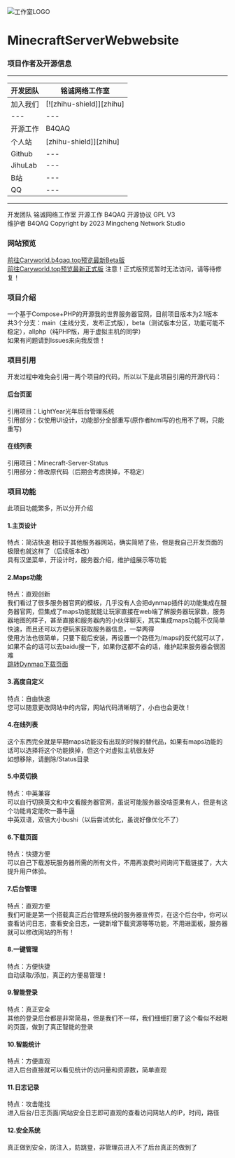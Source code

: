 ![工作室LOGO](https://caryworld.b4qaq.top/admin/images/logo2.png) 
# MinecraftServerWebwebsite
### 项目作者及开源信息
****

|开发团队|铭诚网络工作室|
|---|---
|加入我们|[![zhihu-shield]][zhihu]
|---|---
|开源工作|B4QAQ|
|个人站|[zhihu-shield]][zhihu]
|Github|---
|JihuLab|---
|B站|---
|QQ|---



****
开发团队 铭诚网络工作室
开源工作 B4QAQ
开源协议 GPL V3  
维护者 B4QAQ
Copyright by 2023 Mingcheng Network Studio  
### 网站预览
[前往Caryworld.b4qaq.top预览最新Beta版](https://caryworld.b4qaq.top)  
[前往Caryworld.top预览最新正式版](https://caryworld.top) 注意！正式版预览暂时无法访问，请等待修复！  
### 项目介绍
一个基于Compose+PHP的开源我的世界服务器官网，目前项目版本为2.1版本  
共3个分支：main（主线分支，发布正式版），beta（测试版本分区，功能可能不稳定），allphp（纯PHP版，用于虚拟主机的同学）  
如果有问题请到Issues来向我反馈！  
### 项目引用
开发过程中难免会引用一两个项目的代码，所以以下是此项目引用的开源代码：
#### 后台页面
引用项目：LightYear光年后台管理系统  
引用部分：仅使用UI设计，功能部分全部重写(原作者html写的也用不了啊，只能重写)  
#### 在线列表
引用项目：Minecraft-Server-Status  
引用部分：修改原代码（后期会考虑换掉，不稳定）  
### 项目功能
此项目功能繁多，所以分开介绍  
#### 1.主页设计
特点：简洁快速
相较于其他服务器网站，确实简陋了些，但是我自己开发页面的极限也就这样了（后续版本改）  
具有汉堡菜单，开设计时，服务器介绍，维护组展示等功能  
#### 2.Maps功能
特点：直观创新  
我们看过了很多服务器官网的模板，几乎没有人会把dynmap插件的功能集成在服务器官网，但集成了maps功能就能让玩家直接在web端了解服务器玩家数，服务器地图的样子，甚至直接和服务器内的小伙伴聊天，其实集成maps功能不仅简单快速，而且还可以方便玩家获取服务器信息，一举两得  
使用方法也很简单，只要下载后安装，再设置一个路径为/maps的反代就可以了，如果不会的话可以去baidu搜一下，如果你这都不会的话，维护起来服务器会很困难  
[跳转Dynmap下载页面](https://www.spigotmc.org/resources/dynmap%C2%AE.274/)
#### 3.高度自定义
特点：自由快速  
您可以随意更改网站中的内容，网站代码清晰明了，小白也会更改！  
#### 4.在线列表
这个东西完全就是早期maps功能没有出现的时候的替代品，如果有maps功能的话可以选择将这个功能换掉，但这个对虚拟主机很友好  
如想移除，请删除/Status目录  
#### 5.中英切换
特点：中英兼容  
可以自行切换英文和中文看服务器官网，虽说可能服务器没啥歪果有人，但是有这个功能肯定能吹一番牛逼  
中英双语，双倍大小bushi（以后尝试优化，虽说好像优化不了）  
#### 6.下载页面
特点：快捷方便  
可以自己下载游玩服务器所需的所有文件，不用再浪费时间询问下载链接了，大大提升用户体验。  
#### 7.后台管理
特点：直观方便  
我们可能是第一个搭载真正后台管理系统的服务器宣传页，在这个后台中，你可以查看访问日志，查看安全日志，一键新增下载资源等等功能，不用进面板，服务器就可以修改网站的所有！  
#### 8.一键管理
特点：方便快捷  
自动读取/添加，真正的方便易管理！  
#### 9.智能登录
特点：真正安全  
其他的登录后台都是非常简易，但是我们不一样，我们细细打磨了这个看似不起眼的页面，做到了真正智能的登录  
#### 10.智能统计
特点：方便直观  
进入后台直接就可以看见统计的访问量和资源数，简单直观  
#### 11.日志记录
特点：攻击能找  
进入后台/日志页面/网站安全日志即可直观的查看访问网站人的IP，时间，路径  
#### 12.安全系统
真正做到安全，防注入，防跳登，非管理员进入不了后台真正的做到了  